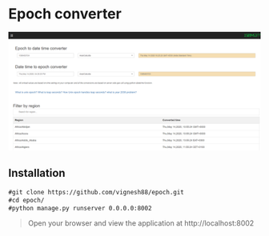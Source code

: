 # Epoch converter
![epoch](screenshot_epoch.png)

## Installation
```
#git clone https://github.com/vignesh88/epoch.git
#cd epoch/
#python manage.py runserver 0.0.0.0:8002
```
> Open your browser and view the application at http://localhost:8002
